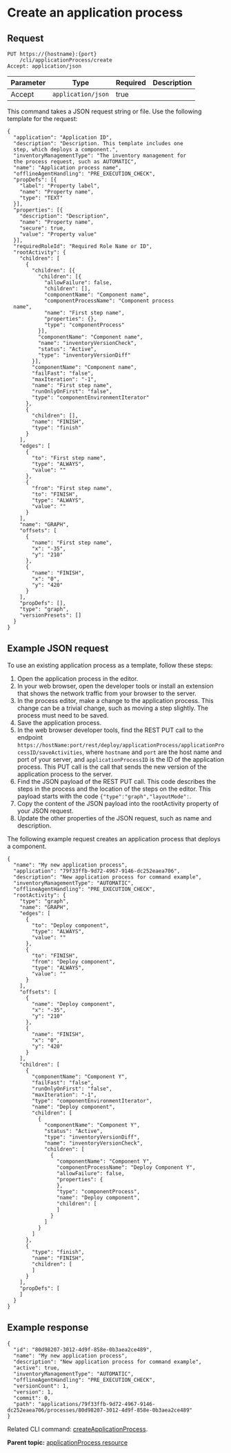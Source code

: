 # Create an application process

## Request

```
PUT https://{hostname}:{port}
    /cli/applicationProcess/create
Accept: application/json

```

|Parameter|Type|Required|Description|
|---------|----|--------|-----------|
|Accept|`application/json`|true| |

This command takes a JSON request string or file. Use the following template for the request:

```
{
  "application": "Application ID",
  "description": "Description. This template includes one 
  step, which deploys a component.",
  "inventoryManagementType": "The inventory management for 
  the process request, such as AUTOMATIC",
  "name": "Application process name",
  "offlineAgentHandling": "PRE_EXECUTION_CHECK",
  "propDefs": [{
    "label": "Property label",
    "name": "Property name",
    "type": "TEXT"
  }],
  "properties": [{
    "description": "Description",
    "name": "Property name",
    "secure": true,
    "value": "Property value"
  }],
  "requiredRoleId": "Required Role Name or ID",
  "rootActivity": {
    "children": [
      {
        "children": [{
          "children": [{
            "allowFailure": false,
            "children": [],
            "componentName": "Component name",
            "componentProcessName": "Component process 
  name",
            "name": "First step name",
            "properties": {},
            "type": "componentProcess"
          }],
          "componentName": "Component name",
          "name": "inventoryVersionCheck",
          "status": "Active",
          "type": "inventoryVersionDiff"
        }],
        "componentName": "Component name",
        "failFast": "false",
        "maxIteration": "-1",
        "name": "First step name",
        "runOnlyOnFirst": "false",
        "type": "componentEnvironmentIterator"
      },
      {
        "children": [],
        "name": "FINISH",
        "type": "finish"
      }
    ],
    "edges": [
      {
        "to": "First step name",
        "type": "ALWAYS",
        "value": ""
      },
      {
        "from": "First step name",
        "to": "FINISH",
        "type": "ALWAYS",
        "value": ""
      }
    ],
    "name": "GRAPH",
    "offsets": [
      {
        "name": "First step name",
        "x": "-35",
        "y": "210"
      },
      {
        "name": "FINISH",
        "x": "0",
        "y": "420"
      }
    ],
    "propDefs": [],
    "type": "graph",
    "versionPresets": []
  }
}

```

## Example JSON request

To use an existing application process as a template, follow these steps:

1.  Open the application process in the editor.
2.  In your web browser, open the developer tools or install an extension that shows the network traffic from your browser to the server.
3.  In the process editor, make a change to the application process. This change can be a trivial change, such as moving a step slightly. The process must need to be saved.
4.  Save the application process.
5.  In the web browser developer tools, find the REST PUT call to the endpoint `https://hostName:port/rest/deploy/applicationProcess/applicationProcessID/saveActivities`, where `hostname` and `port` are the host name and port of your server, and `applicationProcessID` is the ID of the application process. This PUT call is the call that sends the new version of the application process to the server.
6.  Find the JSON payload of the REST PUT call. This code describes the steps in the process and the location of the steps on the editor. This payload starts with the code `{"type":"graph","layoutMode":`.
7.  Copy the content of the JSON payload into the rootActivity property of your JSON request.
8.  Update the other properties of the JSON request, such as name and description.

The following example request creates an application process that deploys a component.

```
{
  "name": "My new application process",
  "application": "79f33ffb-9d72-4967-9146-dc252eaea706",
  "description": "New application process for command example",
  "inventoryManagementType": "AUTOMATIC",
  "offlineAgentHandling": "PRE_EXECUTION_CHECK",
  "rootActivity": {
    "type": "graph",
    "name": "GRAPH",
    "edges": [
      {
        "to": "Deploy component",
        "type": "ALWAYS",
        "value": ""
      },
      {
        "to": "FINISH",
        "from": "Deploy component",
        "type": "ALWAYS",
        "value": ""
      }
    ],
    "offsets": [
      {
        "name": "Deploy component",
        "x": "-35",
        "y": "210"
      },
      {
        "name": "FINISH",
        "x": "0",
        "y": "420"
      }
    ],
    "children": [
      {
        "componentName": "Component Y",
        "failFast": "false",
        "runOnlyOnFirst": "false",
        "maxIteration": "-1",
        "type": "componentEnvironmentIterator",
        "name": "Deploy component",
        "children": [
          {
            "componentName": "Component Y",
            "status": "Active",
            "type": "inventoryVersionDiff",
            "name": "inventoryVersionCheck",
            "children": [
              {
                "componentName": "Component Y",
                "componentProcessName": "Deploy Component Y",
                "allowFailure": false,
                "properties": {
                },
                "type": "componentProcess",
                "name": "Deploy component",
                "children": [
                ]
              }
            ]
          }
        ]
      },
      {
        "type": "finish",
        "name": "FINISH",
        "children": [
        ]
      }
    ],
    "propDefs": [
    ]
  }
}
```

## Example response

```
{
  "id": "80d98207-3012-4d9f-858e-0b3aea2ce489",
  "name": "My new application process",
  "description": "New application process for command example",
  "active": true,
  "inventoryManagementType": "AUTOMATIC",
  "offlineAgentHandling": "PRE_EXECUTION_CHECK",
  "versionCount": 1,
  "version": 1,
  "commit": 0,
  "path": "applications/79f33ffb-9d72-4967-9146-dc252eaea706/processes/80d98207-3012-4d9f-858e-0b3aea2ce489"
}
```

Related CLI command: [createApplicationProcess](udclient_createapplicationprocess.md).

**Parent topic:** [applicationProcess resource](../../com.udeploy.api.doc/topics/rest_cli_applicationprocess.md)

